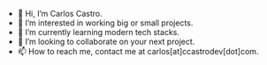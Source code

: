 - 👋 Hi, I’m Carlos Castro.
- 👀 I’m interested in working big or small projects.
- 🌱 I’m currently learning modern tech stacks.
- 💞️ I’m looking to collaborate on your next project.
- 📫 How to reach me, contact me at carlos[at]ccastrodev[dot]com.

<!---
ccastrodev/ccastrodev is a ✨ special ✨ repository because its `README.md` (this file) appears on your GitHub profile.
You can click the Preview link to take a look at your changes.
--->
